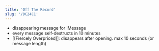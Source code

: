 ```yaml
---
title: 'Off The Record'
slug: '/9C24C1'
---
```


- disappearing message for iMessage
- every message self-destructs in 10 minutes
- [[Fiercely Overpriced]]: disappears after opening. max 10 seconds (or message length)
